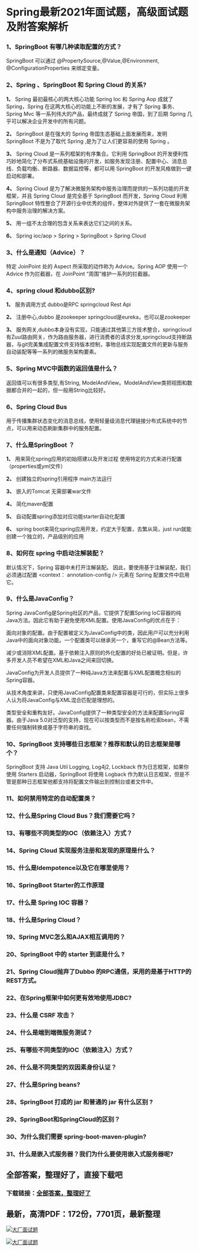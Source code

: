 # Spring最新2021年面试题，高级面试题及附答案解析







### 1、SpringBoot 有哪几种读取配置的方式？

SpringBoot 可以通过 @PropertySource,@Value,@Environment, @ConfigurationProperties 来绑定变量。


### 2、Spring 、SpringBoot 和 Spring Cloud 的关系?

**1、** Spring 最初最核心的两大核心功能 Spring Ioc 和 Spring Aop 成就了 Spring，Spring 在这两大核心的功能上不断的发展，才有了 Spring 事务、Spring Mvc 等一系列伟大的产品，最终成就了 Spring 帝国，到了后期 Spring 几乎可以解决企业开发中的所有问题。

**2、** SpringBoot 是在强大的 Spring 帝国生态基础上面发展而来，发明 SpringBoot 不是为了取代 Spring ,是为了让人们更容易的使用 Spring 。

**3、** Spring Cloud 是一系列框架的有序集合。它利用 SpringBoot 的开发便利性巧妙地简化了分布式系统基础设施的开发，如服务发现注册、配置中心、消息总线、负载均衡、断路器、数据监控等，都可以用 SpringBoot 的开发风格做到一键启动和部署。

**4、** Spring Cloud 是为了解决微服务架构中服务治理而提供的一系列功能的开发框架，并且 Spring Cloud 是完全基于 SpringBoot 而开发，Spring Cloud 利用 SpringBoot 特性整合了开源行业中优秀的组件，整体对外提供了一套在微服务架构中服务治理的解决方案。

**5、** 用一组不太合理的包含关系来表达它们之间的关系。

**6、** Spring ioc/aop > Spring > SpringBoot > Spring Cloud


### 3、什么是通知（Advice）？

特定 JoinPoint 处的 Aspect 所采取的动作称为 Advice。Spring AOP 使用一个 Advice 作为拦截器，在 JoinPoint “周围”维护一系列的拦截器。


### 4、spring cloud 和dubbo区别?

**1、** 服务调用方式 dubbo是RPC springcloud Rest Api

**2、** 注册中心,dubbo 是zookeeper springcloud是eureka，也可以是zookeeper

**3、** 服务网关,dubbo本身没有实现，只能通过其他第三方技术整合，springcloud有Zuul路由网关，作为路由服务器，进行消费者的请求分发,springcloud支持断路器，与git完美集成配置文件支持版本控制，事物总线实现配置文件的更新与服务自动装配等等一系列的微服务架构要素。


### 5、Spring MVC中函数的返回值是什么？



返回值可以有很多类型,有String, ModelAndView。ModelAndView类把视图和数据都合并的一起的，但一般用String比较好。


### 6、Spring Cloud Bus

用于传播集群状态变化的消息总线，使用轻量级消息代理链接分布式系统中的节点，可以用来动态刷新集群中的服务配置。


### 7、什么是SpringBoot ？

**1、** 用来简化spring应用的初始搭建以及开发过程 使用特定的方式来进行配置（properties或yml文件）

**2、** 创建独立的spring引用程序 main方法运行

**3、** 嵌入的Tomcat 无需部署war文件

**4、** 简化maven配置

**5、** 自动配置spring添加对应功能starter自动化配置

**6、** spring boot来简化spring应用开发，约定大于配置，去繁从简，just run就能创建一个独立的，产品级别的应用


### 8、如何在 spring 中启动注解装配？

默认情况下，Spring 容器中未打开注解装配。 因此，要使用基于注解装配，我们必须通过配置 <context： annotation-config /> 元素在 Spring 配置文件中启用它。


### 9、什么是JavaConfig？

Spring JavaConfig是Spring社区的产品，它提供了配置Spring IoC容器的纯Java方法。因此它有助于避免使用XML配置。使用JavaConfig的优点在于：

面向对象的配置。由于配置被定义为JavaConfig中的类，因此用户可以充分利用Java中的面向对象功能。一个配置类可以继承另一个，重写它的@Bean方法等。

减少或消除XML配置。基于依赖注入原则的外化配置的好处已被证明。但是，许多开发人员不希望在XML和Java之间来回切换。

JavaConfig为开发人员提供了一种纯Java方法来配置与XML配置概念相似的Spring容器。

从技术角度来讲，只使用JavaConfig配置类来配置容器是可行的，但实际上很多人认为将JavaConfig与XML混合匹配是理想的。

类型安全和重构友好。JavaConfig提供了一种类型安全的方法来配置Spring容器。由于Java 5.0对泛型的支持，现在可以按类型而不是按名称检索bean，不需要任何强制转换或基于字符串的查找。


### 10、SpringBoot 支持哪些日志框架？推荐和默认的日志框架是哪个？

SpringBoot 支持 Java Util Logging, Log4j2, Lockback 作为日志框架，如果你使用 Starters 启动器，SpringBoot 将使用 Logback 作为默认日志框架，但是不管是那种日志框架他都支持将配置文件输出到控制台或者文件中。


### 11、如何禁用特定的自动配置类？
### 12、什么是Spring Cloud Bus？我们需要它吗？
### 13、有哪些不同类型的IOC（依赖注入）方式？
### 14、Spring Cloud 实现服务注册和发现的原理是什么？
### 15、什么是Idempotence以及它在哪里使用？
### 16、SpringBoot Starter的工作原理
### 17、什么是 Spring IOC 容器？
### 18、什么是Spring Cloud？
### 19、Spring MVC怎么和AJAX相互调用的？
### 20、SpringBoot 中的 starter 到底是什么 ?
### 21、Spring Cloud抛弃了Dubbo 的RPC通信，采用的是基于HTTP的REST方式。
### 22、在Spring框架中如何更有效地使用JDBC?
### 23、什么是 CSRF 攻击？
### 24、什么是端到端微服务测试？
### 25、有哪些不同类型的IOC（依赖注入）方式？
### 26、什么是不同类型的双因素身份认证？
### 27、什么是Spring beans?
### 28、SpringBoot 打成的 jar 和普通的 jar 有什么区别 ?
### 29、SpringBoot和SpringCloud的区别？
### 30、为什么我们需要 spring-boot-maven-plugin?
### 31、什么是嵌入式服务器？我们为什么要使用嵌入式服务器呢?




## 全部答案，整理好了，直接下载吧

### 下载链接：[全部答案，整理好了](https://www.souyunku.com/wp-content/uploads/weixin/githup-weixin-2.png)




## 最新，高清PDF：172份，7701页，最新整理

[![大厂面试题](https://www.souyunku.com/wp-content/uploads/weixin/mst.png "架构师专栏")](https://www.souyunku.com/wp-content/uploads/weixin/githup-weixin.png "架构师专栏")

[![大厂面试题](https://www.souyunku.com/wp-content/uploads/weixin/githup-weixin.png "架构师专栏")](https://www.souyunku.com/wp-content/uploads/weixin/githup-weixin.png "架构师专栏")
